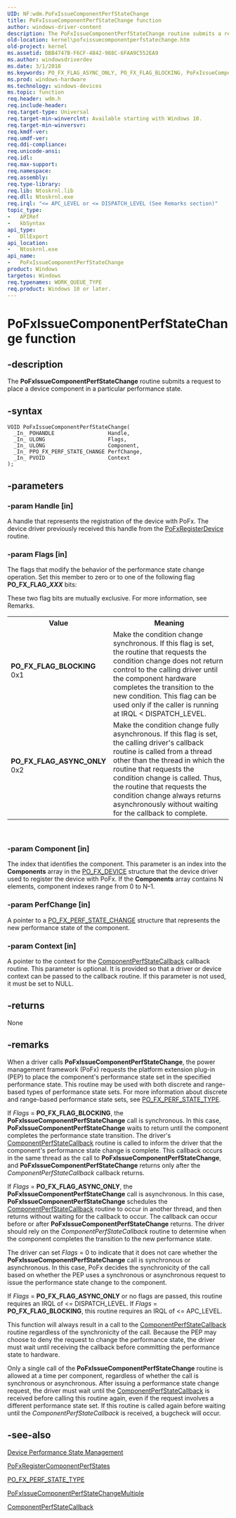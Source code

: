 ```yaml
---
UID: NF:wdm.PoFxIssueComponentPerfStateChange
title: PoFxIssueComponentPerfStateChange function
author: windows-driver-content
description: The PoFxIssueComponentPerfStateChange routine submits a request to place a device component in a particular performance state.
old-location: kernel\pofxissuecomponentperfstatechange.htm
old-project: kernel
ms.assetid: DBB4747B-F6CF-4842-988C-6FAA9C552EA9
ms.author: windowsdriverdev
ms.date: 3/1/2018
ms.keywords: PO_FX_FLAG_ASYNC_ONLY, PO_FX_FLAG_BLOCKING, PoFxIssueComponentPerfStateChange, PoFxIssueComponentPerfStateChange routine [Kernel-Mode Driver Architecture], kernel.pofxissuecomponentperfstatechange, wdm/PoFxIssueComponentPerfStateChange
ms.prod: windows-hardware
ms.technology: windows-devices
ms.topic: function
req.header: wdm.h
req.include-header: 
req.target-type: Universal
req.target-min-winverclnt: Available starting with Windows 10.
req.target-min-winversvr: 
req.kmdf-ver: 
req.umdf-ver: 
req.ddi-compliance: 
req.unicode-ansi: 
req.idl: 
req.max-support: 
req.namespace: 
req.assembly: 
req.type-library: 
req.lib: Ntoskrnl.lib
req.dll: Ntoskrnl.exe
req.irql: "<= APC_LEVEL or <= DISPATCH_LEVEL (See Remarks section)"
topic_type:
-	APIRef
-	kbSyntax
api_type:
-	DllExport
api_location:
-	Ntoskrnl.exe
api_name:
-	PoFxIssueComponentPerfStateChange
product: Windows
targetos: Windows
req.typenames: WORK_QUEUE_TYPE
req.product: Windows 10 or later.
---
```


# PoFxIssueComponentPerfStateChange function


## -description


The <b>PoFxIssueComponentPerfStateChange</b> routine submits a request to place a device component in a 
    particular performance state. 


## -syntax


````
VOID PoFxIssueComponentPerfStateChange(
  _In_ POHANDLE                 Handle,
  _In_ ULONG                    Flags,
  _In_ ULONG                    Component,
  _In_ PPO_FX_PERF_STATE_CHANGE PerfChange,
  _In_ PVOID                    Context
);
````


## -parameters




### -param Handle [in]

A handle that represents the registration of the device with PoFx. The device driver previously received this handle from the <a href="..\wdm\nf-wdm-pofxregisterdevice.md">PoFxRegisterDevice</a> routine.


### -param Flags [in]

The flags that modify the behavior of the performance state change operation. Set this member to zero or to one of the following flag <b>PO_FX_FLAG_<i>XXX</i></b> bits:

These two flag bits are mutually exclusive. For more information, see Remarks.

<table>
<tr>
<th>Value</th>
<th>Meaning</th>
</tr>
<tr>
<td width="40%"><a id="PO_FX_FLAG_BLOCKING"></a><a id="po_fx_flag_blocking"></a><dl>
<dt><b>PO_FX_FLAG_BLOCKING</b></dt>
<dt>0x1</dt>
</dl>
</td>
<td width="60%">
Make the condition change synchronous. If this flag is set, the routine that requests the condition change does not return control to the calling driver until the component hardware completes the transition to the new condition. This flag can be used only if the caller is running at IRQL &lt; DISPATCH_LEVEL.

</td>
</tr>
<tr>
<td width="40%"><a id="PO_FX_FLAG_ASYNC_ONLY"></a><a id="po_fx_flag_async_only"></a><dl>
<dt><b>PO_FX_FLAG_ASYNC_ONLY</b></dt>
<dt>0x2</dt>
</dl>
</td>
<td width="60%">
Make the condition change fully asynchronous. If this flag is set, the calling driver's callback routine is called from a thread other than the thread in which the routine that requests the condition change is called. Thus, the routine that requests the condition change always returns asynchronously without waiting for the callback to complete.

</td>
</tr>
</table>
 


### -param Component [in]

The index that identifies the component. This parameter is an index into the <b>Components</b> array in the <a href="..\wudfwdm\ns-wudfwdm-_po_fx_device_v1.md">PO_FX_DEVICE</a> structure that the device driver used to register the device with PoFx. If the <b>Components</b> array contains N elements, component indexes range from 0 to N–1.


### -param PerfChange [in]

A pointer to a <a href="..\wudfwdm\ns-wudfwdm-_po_fx_perf_state_change.md">PO_FX_PERF_STATE_CHANGE</a> structure that represents the new performance state of the component.


### -param Context [in]

A pointer to the context for the <a href="https://msdn.microsoft.com/library/windows/hardware/dn939353">ComponentPerfStateCallback</a> callback routine. This parameter is optional. It is provided so that a driver or device context can be passed to the callback routine. If this parameter is not used, it must be set to NULL.


## -returns



None




## -remarks



When a driver calls <b>PoFxIssueComponentPerfStateChange</b>, the power management framework (PoFx) requests the platform extension plug-in (PEP) to place 
    the component's performance state set in the specified performance state. This routine may be used with both discrete and range-based types of performance state sets. For more information about discrete and range-based performance state sets, see <a href="..\wudfwdm\ne-wudfwdm-_po_fx_perf_state_type.md">PO_FX_PERF_STATE_TYPE</a>.

If <i>Flags</i> = <b>PO_FX_FLAG_BLOCKING</b>, the <b>PoFxIssueComponentPerfStateChange</b> call is synchronous. In this case, <b>PoFxIssueComponentPerfStateChange</b> waits to return until the component completes the performance state transition. The driver's <a href="https://msdn.microsoft.com/library/windows/hardware/dn939353">ComponentPerfStateCallback</a> routine is called to inform the driver that the component's performance state change is complete. This callback occurs in the same thread as the call to <b>PoFxIssueComponentPerfStateChange</b>, and <b>PoFxIssueComponentPerfStateChange</b> returns only after the <i>ComponentPerfStateCallback</i> callback returns. 

If <i>Flags</i> = <b>PO_FX_FLAG_ASYNC_ONLY</b>, the <b>PoFxIssueComponentPerfStateChange</b> call is asynchronous. In this case, <b>PoFxIssueComponentPerfStateChange</b> schedules the <a href="https://msdn.microsoft.com/library/windows/hardware/dn939353">ComponentPerfStateCallback</a> routine to occur in another thread, and then returns without waiting for the callback to occur. The callback can occur before or after <b>PoFxIssueComponentPerfStateChange</b> returns. The driver should rely on the <i>ComponentPerfStateCallback</i> routine to determine when the component completes the transition to the new performance state. 

The driver can set <i>Flags</i> = 0 to indicate that it does not care whether the <b>PoFxIssueComponentPerfStateChange</b> call is synchronous or asynchronous. In this case, PoFx decides the synchronicity of the call  based on whether the PEP uses a synchronous or asynchronous request to issue the performance state change to the component.

If <i>Flags</i> = <b>PO_FX_FLAG_ASYNC_ONLY</b> or no flags are passed, this routine requires an IRQL of &lt;= DISPATCH_LEVEL. If <i>Flags</i> = <b>PO_FX_FLAG_BLOCKING</b>, this routine requires an IRQL of &lt;= APC_LEVEL.

This function will always result in a call to the <a href="https://msdn.microsoft.com/library/windows/hardware/dn939353">ComponentPerfStateCallback</a> routine regardless of the synchronicity of the call. Because the PEP may choose to deny the request to change the performance state, the driver must wait until receiving the callback before committing the performance state to hardware.

Only a single call of the <b>PoFxIssueComponentPerfStateChange</b> routine  is allowed at a time per component, regardless of whether the call is synchronous or asynchronous. After issuing a performance state change request, the driver must wait until the <a href="https://msdn.microsoft.com/library/windows/hardware/dn939353">ComponentPerfStateCallback</a> is received before calling this routine again, even if the request involves a different performance state set. If this routine is called again before waiting until the <i>ComponentPerfStateCallback</i> is received, a bugcheck will occur.




## -see-also

<a href="https://msdn.microsoft.com/D5341D6D-7C71-43CB-9C70-7E939B32C33F">Device Performance State Management</a>



<a href="..\wdm\nf-wdm-pofxregistercomponentperfstates.md">PoFxRegisterComponentPerfStates</a>



<a href="..\wudfwdm\ne-wudfwdm-_po_fx_perf_state_type.md">PO_FX_PERF_STATE_TYPE</a>



<a href="..\wdm\nf-wdm-pofxissuecomponentperfstatechangemultiple.md">PoFxIssueComponentPerfStateChangeMultiple</a>



<a href="https://msdn.microsoft.com/library/windows/hardware/dn939353">ComponentPerfStateCallback</a>



 

 



